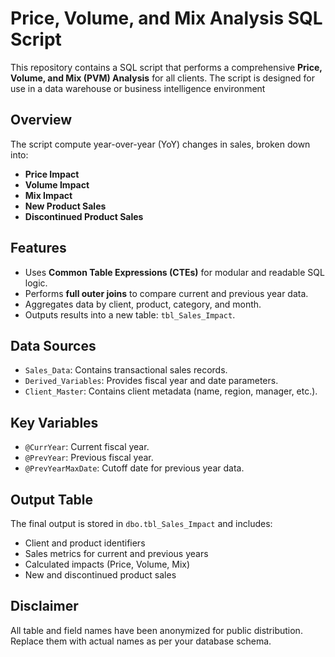 # Price, Volume, and Mix Analysis SQL Script

This repository contains a SQL script that performs a comprehensive **Price, Volume, and Mix (PVM) Analysis** for all clients. 
The script is designed for use in a data warehouse or business intelligence environment

## Overview

The script compute year-over-year (YoY) changes in sales, broken down into:
- **Price Impact**
- **Volume Impact**
- **Mix Impact**
- **New Product Sales**
- **Discontinued Product Sales**

## Features

- Uses **Common Table Expressions (CTEs)** for modular and readable SQL logic.
- Performs **full outer joins** to compare current and previous year data.
- Aggregates data by client, product, category, and month.
- Outputs results into a new table: `tbl_Sales_Impact`.

## Data Sources

- `Sales_Data`: Contains transactional sales records.
- `Derived_Variables`: Provides fiscal year and date parameters.
- `Client_Master`: Contains client metadata (name, region, manager, etc.).

## Key Variables

- `@CurrYear`: Current fiscal year.
- `@PrevYear`: Previous fiscal year.
- `@PrevYearMaxDate`: Cutoff date for previous year data.

## Output Table

The final output is stored in `dbo.tbl_Sales_Impact` and includes:
- Client and product identifiers
- Sales metrics for current and previous years
- Calculated impacts (Price, Volume, Mix)
- New and discontinued product sales

## Disclaimer

All table and field names have been anonymized for public distribution. Replace them with actual names as per your database schema.
